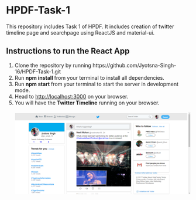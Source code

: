 # HPDF-Task-1

<p>This repository includes Task 1 of HPDF. It includes creation of twitter timeline page and searchpage using ReactJS and material-ui.</p>
<h2>Instructions to run the React App </h2>
<ol>
  <li> Clone the repository by running <a>https://github.com/Jyotsna-Singh-16/HPDF-Task-1.git</a> </li>
  <li> Run <b> npm install </b> from your terminal to install all dependencies.</li>
  <li>Run <b>npm start </b> from your terminal to start the server in development mode.
  <li>Head to <a href=http://localhost:3000/>http://localhost:3000</a> on your browser.</li>
  <li>You will have the <b>Twitter Timeline</b> running on your browser.</li>
  <br/>
  <img src="https://github.com/Jyotsna-Singh-16/HPDF-Task-1/blob/master/src/timeline1.png" />

</ol>

